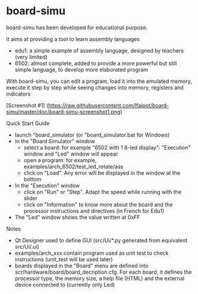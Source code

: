 # board-simu

board-simu has been developed for educational purpose.

It aims at providing a tool to learn assembly languages
* edu1: a simple example of assembly language, designed by teachers (very limited)
* 6502: almost complete, added to provide a more powerful but still simple language, to develop more elaborated program

With board-simu, you can edit a program, load it into the emulated memory, execute it step by step while seeing changes into memory, registers and indicators

[Screenshot #1] (https://raw.githubusercontent.com/lfaipot/board-simu/master/doc/board-simu-screenshot1.png)

Quick Start Guide
* launch "board_simulator (or "board_simulator.bat for Windows)
* In the "Board Simulator" window
    * select a board: for example "6502 with 1 8-led display": "Execution" window and "Led" window will appear
    * open a program: for example, examples/arch_6502/test_led_rotate/ass
    * click on "Load". Any error will be displayed in the window at the bottom
* In the "Execution" window
    * click on "Run" or "Step". Adapt the speed while running with the slider
    * click on "Information" to know more about the board and the processor instructions and directives (in French for Edu1)
* The "Led" window shows the value written at 0xFF

Notes
* Qt Designer used to define GUI (src/Ui/*.py generated from equivalent src/Ui/.ui)
* examples/arch_xxx contain program used as unit test to check instructions (unit_test will be used later)
* boards displayed in the "Board" menu are defined into scr/hardware/board/board_decription.cfg. For each board, it defines the processor type, the memory size, a help file (HTML) and the external device connected to (currently only Led)

